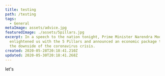 ```yaml
---
title: testing
path: /testing
tags:
  - General
metaImage: assets/advice.jpg
featuredImage: ./assets/5pillars.jpg
excerpt: In a speech to the nation tonight, Prime Minister Narendra Modi
  enlightened us with the 5 Pillars and announced an economic package to tackle
  the downside of the coronavirus crisis.
created: 2020-05-28T20:18:41.210Z
updated: 2020-05-30T20:18:41.268Z
---
```

let's